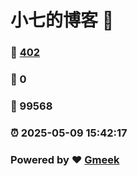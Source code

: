 # 小七的博客 :link:  
### :page_facing_up: [402](/tag.html) 
### :speech_balloon: 0 
### :hibiscus: 99568 
### :alarm_clock: 2025-05-09 15:42:17 
### Powered by :heart: [Gmeek](https://github.com/Meekdai/Gmeek)

